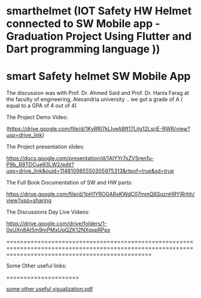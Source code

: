 # smarthelmet (IOT Safety HW Helmet connected to SW Mobile app - Graduation Project Using Flutter and Dart programming language ))


# smart Safety helmet SW Mobile App


The discussion was with Prof. Dr. Ahmed Said and Prof. Dr.  Hania Farag at the faculty of engineering, Alexandria university .. we got a grade of A ( equal to a GPA of 4 out of 4)


The Project Demo Video:

(https://drive.google.com/file/d/1KyRRI7kLIveABft17Lilg12LsriE-RWR/view?usp=drive_link)



The Project presentation slides:

https://docs.google.com/presentation/d/1AIYYr7sZVSren1u-P9b_R9TDCue93LW2/edit?usp=drive_link&ouid=114810985550305975313&rtpof=true&sd=true


The Full Book Documentation of SW and HW parts:

https://drive.google.com/file/d/1pH1YRO0ARxKWdC07mmQ6SoznHRYjRrhh/view?usp=sharing



The Discussions Day Live Videos:

https://drive.google.com/drive/folders/1-0sUXn8At5m9mPMxUqQZK12NXqspRPpx



======================================================================================================================================================

Some Other useful links:

=====================

[some other useful visualization.pdf](https://github.com/user-attachments/files/16605455/some.other.useful.visualization.pdf)




